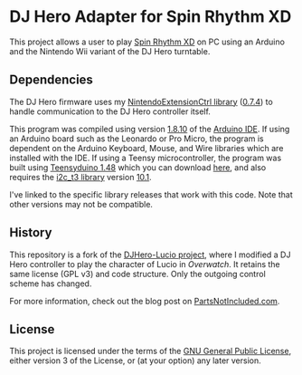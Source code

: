 # DJ Hero Adapter for Spin Rhythm XD
This project allows a user to play [Spin Rhythm XD](https://www.spinrhythmgame.com/) on PC using an Arduino and the Nintendo Wii variant of the DJ Hero turntable.

## Dependencies
The DJ Hero firmware uses my [NintendoExtensionCtrl library](https://github.com/dmadison/NintendoExtensionCtrl/) ([0.7.4](https://github.com/dmadison/NintendoExtensionCtrl/releases/tag/v0.7.4)) to handle communication to the DJ Hero controller itself.

This program was compiled using version [1.8.10](https://www.arduino.cc/en/Main/OldSoftwareReleases) of the [Arduino IDE](https://www.arduino.cc/en/Main/Software). If using an Arduino board such as the Leonardo or Pro Micro, the program is dependent on the Arduino Keyboard, Mouse, and Wire libraries which are installed with the IDE. If using a Teensy microcontroller, the program was built using [Teensyduino 1.48](https://forum.pjrc.com/threads/57906-Teensyduino-1-48-Released) which you can download [here](https://www.pjrc.com/teensy/td_148), and also requires the [i2c_t3 library](https://github.com/nox771/i2c_t3) version [10.1](https://github.com/nox771/i2c_t3/releases/tag/v10.1).

I've linked to the specific library releases that work with this code. Note that other versions may not be compatible.

## History
This repository is a fork of the [DJHero-Lucio project](https://github.com/dmadison/DJHero-Lucio), where I modified a DJ Hero controller to play the character of Lucio in *Overwatch*. It retains the same license (GPL v3) and code structure. Only the outgoing control scheme has changed.

For more information, check out the blog post on [PartsNotIncluded.com](http://www.partsnotincluded.com/altctrl/playing-lucio-with-a-dj-hero-turntable).

## License
This project is licensed under the terms of the [GNU General Public License](https://www.gnu.org/licenses/gpl-3.0.en.html), either version 3 of the License, or (at your option) any later version.
